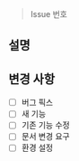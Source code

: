 > Issue 번호

## 설명


## 변경 사항

- [ ]  버그 픽스
- [ ]  새 기능
- [ ]  기존 기능 수정
- [ ]  문서 변경 요구
- [ ]  환경 설정
